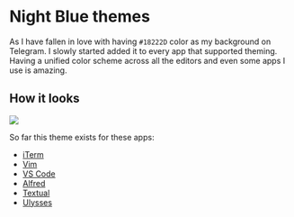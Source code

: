 # Night Blue themes
As I have fallen in love with having `#18222D` color as my background on Telegram. I slowly started added it to every app that supported theming. Having a unified color scheme across all the editors and even some apps I use is amazing.

## How it looks
![](https://i.imgur.com/iMgxn5p.png)

So far this theme exists for these apps:
- [iTerm](https://github.com/nikitavoloboev/my-mac-os/tree/master/iterm#readme)
- [Vim](https://github.com/nikitavoloboev/night-blue-vim#readme)
- [VS Code](https://github.com/nikitavoloboev/vscode-night-blue#readme)
- [Alfred](https://www.alfredapp.com/extras/theme/24fhXfBld7/)
- [Textual](https://github.com/nikitavoloboev/my-mac-os/tree/master/textual#readme)
- [Ulysses](https://styles.ulyssesapp.com/bundle/Night+Blue/5b8573cd4f286f5c23d613d5)